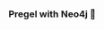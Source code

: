 ### Pregel with Neo4j 🚀



































































































































 










































































